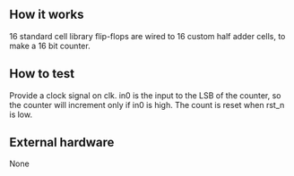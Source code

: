 <!---

This file is used to generate your project datasheet. Please fill in the information below and delete any unused
sections.

You can also include images in this folder and reference them in the markdown. Each image must be less than
512 kb in size, and the combined size of all images must be less than 1 MB.
-->

## How it works

16 standard cell library flip-flops are wired to 16 custom half adder cells, to make a 16 bit counter.

## How to test

Provide a clock signal on clk.  in0 is the input to the LSB of the counter, so the counter will increment only if in0 is high.  The count is reset when rst_n is low.

## External hardware

None
